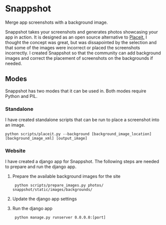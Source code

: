 # Snappshot

Merge app screenshots with a background image.

Snappshot takes your screenshots and generates photos showcasing your app in action. It is designed as an open source alternative to [Placeit.](http://placeit.breezi.com/) I thought the concept was great, but was dissapointed by the selection and that some of the images were incorrect or placed the screenshots incorrectly. I created Snappshot so that the community can add background images and correct the placement of screenshots on the backgrounds if needed.


## Modes
Snappshot has two modes that it can be used in. Both modes require Python and PIL.

### Standalone
I have created standalone scripts that can be run to place a screenshot into an image.

	python scripts/placeit.py --background [background_image_location] [background_image_xml] [output_image]

### Website
I have created a django app for Snappshot. The following steps are needed to prepare and run the django app.

1. Prepare the available background images for the site

		python scripts/prepare_images.py photos/ snappshot/static/images/backgrounds/
2. Update the django app settings
3. Run the django app

		python manage.py runserver 0.0.0.0:[port]
